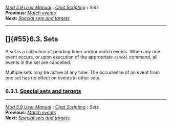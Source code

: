 [*Mpd 5.9 User Manual*](mpd.html) **:** [*Chat Scripting*](mpd50.html)
**:** *Sets*\
**Previous:** [*Match events*](mpd54.html)\
**Next:** [*Special sets and targets*](mpd56.html)

------------------------------------------------------------------------

## []{#55}6.3. Sets

A set is a collection of pending timer and/or match events. When any one
event occurs, or upon execution of the appropriate `cancel` command, all
events in the set are cancelled.

Multiple sets may be active at any time. The occurrence of an event from
one set has no effect on events in other sets.

### 6.3.1. [Special sets and targets](mpd56.html#56)

------------------------------------------------------------------------

[*Mpd 5.9 User Manual*](mpd.html) **:** [*Chat Scripting*](mpd50.html)
**:** *Sets*\
**Previous:** [*Match events*](mpd54.html)\
**Next:** [*Special sets and targets*](mpd56.html)
